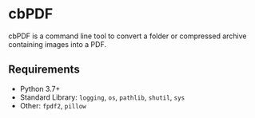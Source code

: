 # cbPDF

cbPDF is a command line tool to convert a folder or compressed archive containing images into a PDF.

## Requirements

* Python 3.7+
* Standard Library: `logging`, `os`, `pathlib`, `shutil`, `sys`
* Other: `fpdf2`, `pillow`
